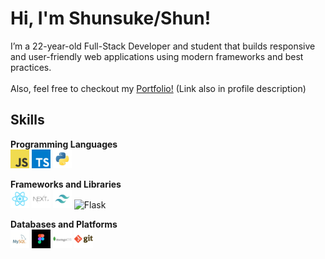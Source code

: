 <h1>Hi, I'm Shunsuke/Shun!</h1>

I’m a 22-year-old Full-Stack Developer and student that builds responsive and user-friendly web applications using modern frameworks and best practices. 
<br/>
<br/>
Also, feel free to checkout my <a href="https://shunakiya.dev/" target="_blank">Portfolio!</a> (Link also in profile description)

<h2>Skills</h2>

**Programming Languages**
<br/>
<img alt="JS" title="JavaScript" width="30px" src="https://raw.githubusercontent.com/github/explore/master/topics/javascript/javascript.png"> <img alt="Typescript" title="Typescript" width="30px" src="https://raw.githubusercontent.com/github/explore/main/topics/typescript/typescript.png"> <img title="Python" alt="Python" width="30px" src="https://raw.githubusercontent.com/github/explore/master/topics/python/python.png" />

**Frameworks and Libraries**
<br/>
<img title="React" alt="React" width="30px" src="https://raw.githubusercontent.com/github/explore/master/topics/react/react.png"> <img title="Next.js" alt="Next.js" width="30px" src="https://raw.githubusercontent.com/github/explore/master/topics/nextjs/nextjs.png"> <img title="Tailwind" alt="Tailwind" width="30px" src="https://raw.githubusercontent.com/github/explore/master/topics/tailwind/tailwind.png"> <img title="Flask" alt="Flask" width="30px" src="https://encrypted-tbn0.gstatic.com/images?q=tbn:ANd9GcTmD38KsMgEwahtWc_Nfs5ZVktP9dBc36MUZA&s">

**Databases and Platforms**
<br/>
<img title="MySQL" alt="MySQL" width="30px" src="https://raw.githubusercontent.com/github/explore/master/topics/mysql/mysql.png"> <img title="Figma" alt="Figma" width="30px" src="https://raw.githubusercontent.com/github/explore/master/topics/figma/figma.png"> <img title="Git" alt="MongoDB" width="30px" src="https://raw.githubusercontent.com/github/explore/master/topics/mongodb/mongodb.png"> <img title="Git" alt="Git" width="30px" src="https://raw.githubusercontent.com/github/explore/master/topics/git/git.png">
